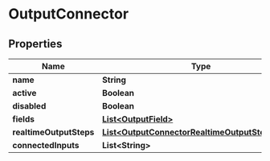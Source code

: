 

# OutputConnector


## Properties

| Name | Type | Description | Notes |
|------------ | ------------- | ------------- | -------------|
|**name** | **String** |  |  [optional] |
|**active** | **Boolean** |  |  [optional] |
|**disabled** | **Boolean** |  |  [optional] |
|**fields** | [**List&lt;OutputField&gt;**](OutputField.md) |  |  [optional] |
|**realtimeOutputSteps** | [**List&lt;OutputConnectorRealtimeOutputStepsInner&gt;**](OutputConnectorRealtimeOutputStepsInner.md) |  |  [optional] |
|**connectedInputs** | **List&lt;String&gt;** |  |  [optional] |



